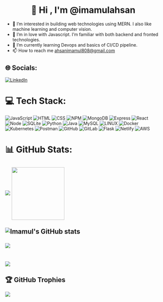 <h1 align="center">👋 Hi , I'm @imamulahsan</h1>

- 👀 I’m interested in building  web technologies using MERN. I also like machine learning and computer vision.
- 💞️ I’m in love with Javascript. I’m familiar with both backend and fronted technologies.
- 🌱 I’m currently learning Devops and basics of CI/CD pipeline.
- 📫 How to reach me ahsanimamul808@gmail.com


## 🌐 Socials:
[![LinkedIn](https://img.shields.io/badge/LinkedIn-%230077B5.svg?logo=linkedin&logoColor=white)](https://linkedin.com/in/imamulahsan) 

# 💻 Tech Stack:

![JavaScript](https://img.shields.io/badge/javascript-%23323330.svg?style=for-the-badge&logo=javascript&logoColor=%23F7DF1E)
![HTML](https://img.shields.io/badge/HTML5-E34F26?style=for-the-badge&logo=html5&logoColor=white)
![CSS](https://img.shields.io/badge/CSS3-1572B6?style=for-the-badge&logo=css3&logoColor=white)
![NPM](https://img.shields.io/badge/NPM-%23000000.svg?style=for-the-badge&logo=npm&logoColor=white)
![MongoDB](https://img.shields.io/badge/MongoDB-%234ea94b.svg?style=for-the-badge&logo=mongodb&logoColor=white) 
![Express](https://img.shields.io/badge/Express.js-404D59?style=for-the-badge) 
![React](https://img.shields.io/badge/react-%2320232a.svg?style=for-the-badge&logo=react&logoColor=%2361DAFB)
![Node](https://img.shields.io/badge/Node.js-43853D?style=for-the-badge&logo=node.js&logoColor=white)
![SQLite](https://img.shields.io/badge/sqlite-%2307405e.svg?style=for-the-badge&logo=sqlite&logoColor=white) 
![Python](https://img.shields.io/badge/python-3670A0?style=for-the-badge&logo=python&logoColor=ffdd54)
![Java](https://img.shields.io/badge/java-%23ED8B00.svg?style=for-the-badge&logo=java&logoColor=white)
![MySQL](https://img.shields.io/badge/mysql-%2300f.svg?style=for-the-badge&logo=mysql&logoColor=white) 
![LINUX](https://img.shields.io/badge/Linux-FCC624?style=for-the-badge&logo=linux&logoColor=black) 
![Docker](https://img.shields.io/badge/docker-%230db7ed.svg?style=for-the-badge&logo=docker&logoColor=white) 
![Kubernetes](https://img.shields.io/badge/kubernetes-%23326ce5.svg?style=for-the-badge&logo=kubernetes&logoColor=white) 
![Postman](https://img.shields.io/badge/Postman-FF6C37?style=for-the-badge&logo=postman&logoColor=white) 
![GitHub](https://img.shields.io/badge/GitHub-100000?style=for-the-badge&logo=github&logoColor=white)
![GitLab](https://img.shields.io/badge/GitLab-330F63?style=for-the-badge&logo=gitlab&logoColor=white)
![Flask](	https://img.shields.io/badge/Flask-000000?style=for-the-badge&logo=flask&logoColor=white)
![Netlify](https://img.shields.io/badge/Netlify-00C7B7?style=for-the-badge&logo=netlify&logoColor=white)
![AWS](https://img.shields.io/badge/Amazon_AWS-232F3E?style=for-the-badge&logo=amazon-aws&logoColor=white)


# 📊 GitHub Stats:

![](https://activity-graph.herokuapp.com/graph?username=imamulahsan&theme=react-dark&hide_border=true&area=true)
<img align="center" height="170" src="https://github-readme-stats-sigma-five.vercel.app/api/top-langs/?username=imamulahsan&layout=compact&langs_count=16&theme=dracula"/>
<br>
</br>
![Imamul's GitHub stats](https://github-readme-stats-sigma-five.vercel.app/api?username=imamulahsan&show_icons=true&theme=dracula)
<br>
</br>
![](https://github-readme-stats.vercel.app/api/top-langs/?username=imamulahsan&theme=dracula&hide_border=false&include_all_commits=true&count_private=false&layout=compact)
<br>
</br>
---
[![](https://visitcount.itsvg.in/api?id=imamulahsan&icon=0&color=0)](https://visitcount.itsvg.in)

## 🏆 GitHub Trophies
![](https://github-profile-trophy.vercel.app/?username=imamulahsan&theme=radical&no-frame=false&no-bg=true&margin-w=4)



<!---
imamulahsan/imamulahsan is a ✨ special ✨ repository because its `README.md` (this file) appears on your GitHub profile.
You can click the Preview link to take a look at your changes.
--->
